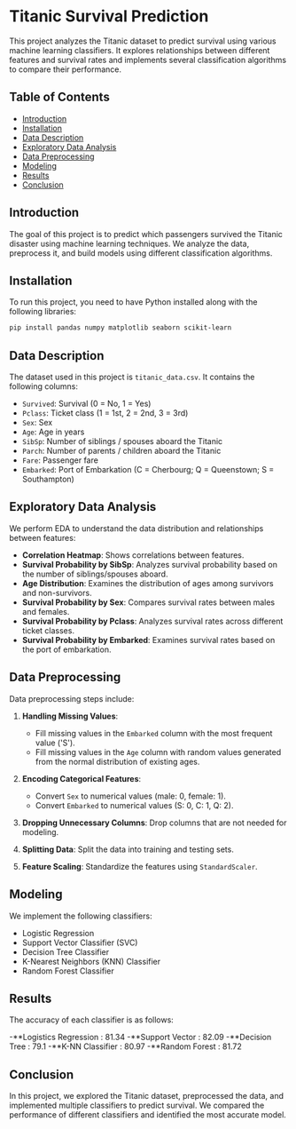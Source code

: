 # Titanic Survival Prediction

This project analyzes the Titanic dataset to predict survival using various machine learning classifiers. It explores relationships between different features and survival rates and implements several classification algorithms to compare their performance.

## Table of Contents

- [Introduction](#introduction)
- [Installation](#installation)
- [Data Description](#data-description)
- [Exploratory Data Analysis](#exploratory-data-analysis)
- [Data Preprocessing](#data-preprocessing)
- [Modeling](#modeling)
- [Results](#results)
- [Conclusion](#conclusion)

## Introduction

The goal of this project is to predict which passengers survived the Titanic disaster using machine learning techniques. We analyze the data, preprocess it, and build models using different classification algorithms.

## Installation

To run this project, you need to have Python installed along with the following libraries:

```bash
pip install pandas numpy matplotlib seaborn scikit-learn
```

## Data Description

The dataset used in this project is `titanic_data.csv`. It contains the following columns:

- `Survived`: Survival (0 = No, 1 = Yes)
- `Pclass`: Ticket class (1 = 1st, 2 = 2nd, 3 = 3rd)
- `Sex`: Sex
- `Age`: Age in years
- `SibSp`: Number of siblings / spouses aboard the Titanic
- `Parch`: Number of parents / children aboard the Titanic
- `Fare`: Passenger fare
- `Embarked`: Port of Embarkation (C = Cherbourg; Q = Queenstown; S = Southampton)

## Exploratory Data Analysis

We perform EDA to understand the data distribution and relationships between features:

- **Correlation Heatmap**: Shows correlations between features.
- **Survival Probability by SibSp**: Analyzes survival probability based on the number of siblings/spouses aboard.
- **Age Distribution**: Examines the distribution of ages among survivors and non-survivors.
- **Survival Probability by Sex**: Compares survival rates between males and females.
- **Survival Probability by Pclass**: Analyzes survival rates across different ticket classes.
- **Survival Probability by Embarked**: Examines survival rates based on the port of embarkation.

## Data Preprocessing

Data preprocessing steps include:

1. **Handling Missing Values**: 
   - Fill missing values in the `Embarked` column with the most frequent value ('S').
   - Fill missing values in the `Age` column with random values generated from the normal distribution of existing ages.

2. **Encoding Categorical Features**:
   - Convert `Sex` to numerical values (male: 0, female: 1).
   - Convert `Embarked` to numerical values (S: 0, C: 1, Q: 2).

3. **Dropping Unnecessary Columns**: Drop columns that are not needed for modeling.

4. **Splitting Data**: Split the data into training and testing sets.

5. **Feature Scaling**: Standardize the features using `StandardScaler`.

## Modeling

We implement the following classifiers:

- Logistic Regression
- Support Vector Classifier (SVC)
- Decision Tree Classifier
- K-Nearest Neighbors (KNN) Classifier
- Random Forest Classifier

## Results

The accuracy of each classifier is as follows:

-**Logistics Regression :  81.34
-**Support Vector       :  82.09
-**Decision Tree        :  79.1
-**K-NN Classifier      :  80.97
-**Random Forest        :  81.72

## Conclusion

In this project, we explored the Titanic dataset, preprocessed the data, and implemented multiple classifiers to predict survival. We compared the performance of different classifiers and identified the most accurate model.
